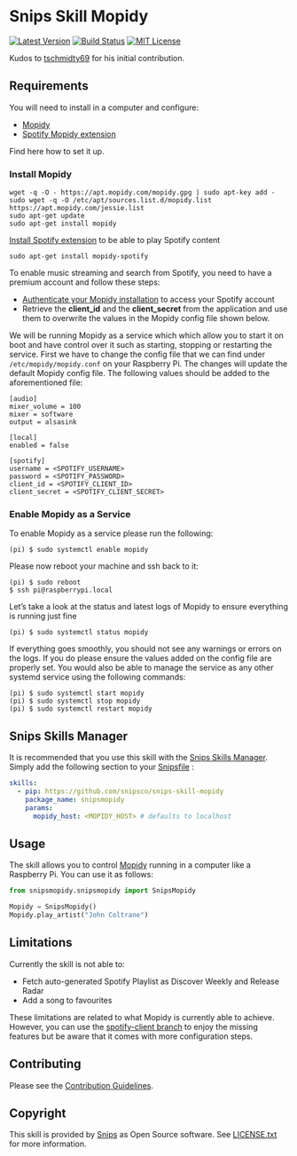 
# Snips Skill Mopidy

[![Latest Version](https://img.shields.io/pypi/v/snipsmopidy.svg)](https://pypi.python.org/pypi/snipsmopidy/)
[![Build Status](https://travis-ci.org/snipsco-forks/snips-skill-mopidy.svg)](https://travis-ci.org/snipsco-forks/snips-skill-mopidy)
[![MIT License](https://img.shields.io/badge/license-MIT-blue.svg)](https://raw.githubusercontent.com/snipsco/snips-skill-mopidy/master/LICENSE.txt)

Kudos to [tschmidty69](https://github.com/tschmidty69) for his initial contribution.

## Requirements

You will need to install in a computer and configure:

 - [Mopidy](http://musicpartners.Mopidy.com/docs?q=node/442)
 - [Spotify Mopidy extension](https://github.com/mopidy/mopidy-spotify)

Find here how to set it up.

### Install Mopidy

~~~shell
wget -q -O - https://apt.mopidy.com/mopidy.gpg | sudo apt-key add -
sudo wget -q -O /etc/apt/sources.list.d/mopidy.list https://apt.mopidy.com/jessie.list
sudo apt-get update
sudo apt-get install mopidy
~~~

[Install Spotify extension](https://github.com/mopidy/mopidy-spotify) to be able to play Spotify content
~~~
sudo apt-get install mopidy-spotify
~~~

To enable music streaming and search from Spotify, you need to have a premium account and follow these steps:
- [Authenticate your Mopidy installation](https://www.mopidy.com/authenticate/#spotify) to access your Spotify account
- Retrieve the **client_id** and the **client_secret** from the application and use them to overwrite the values in the Mopidy config file shown below. 

We  will be running Mopidy as a service which which allow you to start it on boot and have control over it such as 
starting, stopping or restarting the service. First we have to change the config file that we can find under 
`/etc/mopidy/mopidy.conf` on your Raspberry Pi. The changes will update the default Mopidy config file. The following values should be added to the aforementioned file:

~~~
[audio]
mixer_volume = 100
mixer = software
output = alsasink

[local]
enabled = false

[spotify]
username = <SPOTIFY_USERNAME>
password = <SPOTIFY_PASSWORD>
client_id = <SPOTIFY_CLIENT_ID>
client_secret = <SPOTIFY_CLIENT_SECRET>
~~~

### Enable Mopidy as a Service
To enable Mopidy as a service please run the following:
~~~
(pi) $ sudo systemctl enable mopidy
~~~
Please now reboot your machine and ssh back to it:
~~~
(pi) $ sudo reboot
$ ssh pi@raspberrypi.local
~~~
Let’s take a look at the status and latest logs of Mopidy to ensure everything is running just fine
~~~
(pi) $ sudo systemctl status mopidy
~~~
If everything goes smoothly, you should not see any warnings or errors on the logs. If you do please ensure the values added on the config file are properly set.
You would also be able to manage the service as any other systemd service using the following commands:
~~~
(pi) $ sudo systemctl start mopidy 
(pi) $ sudo systemctl stop mopidy
(pi) $ sudo systemctl restart mopidy
~~~

## Snips Skills Manager

It is recommended that you use this skill with the [Snips Skills Manager](https://github.com/snipsco/snipsskills). Simply add the following section to your [Snipsfile](https://github.com/snipsco/snipsskills/wiki/The-Snipsfile) :

~~~yaml
skills:
  - pip: https://github.com/snipsco/snips-skill-mopidy
    package_name: snipsmopidy
    params:
      mopidy_host: <MOPIDY_HOST> # defaults to localhost
~~~

## Usage

The skill allows you to control [Mopidy](http://musicpartners.Mopidy.com/docs?q=node/442) running in a computer like a Raspberry Pi. You can use it as follows:

~~~python
from snipsmopidy.snipsmopidy import SnipsMopidy

Mopidy = SnipsMopidy()
Mopidy.play_artist("John Coltrane")
~~~

## Limitations

Currently the skill is not able to:
- Fetch auto-generated Spotify Playlist as Discover Weekly and Release Radar
- Add a song to favourites

These limitations are related to what Mopidy is currently able to achieve. However, you can use the 
[spotify-client branch](https://github.com/snipsco-forks/snips-skill-mopidy/tree/spotify-client) to enjoy the missing features but be aware that it comes with more configuration steps.  

## Contributing

Please see the [Contribution Guidelines](https://github.com/snipsco/snips-skill-mopidy/blob/master/CONTRIBUTING.md).

## Copyright

This skill is provided by [Snips](https://www.snips.ai) as Open Source software. See [LICENSE.txt](https://github.com/snipsco/snips-skill-mopidy/blob/master/LICENSE.txt) for more
information.
